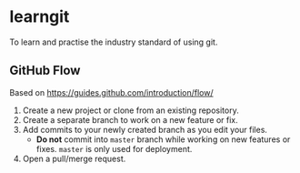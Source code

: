 # learngit
To learn and practise the industry standard of using git.

## GitHub Flow
Based on https://guides.github.com/introduction/flow/
1. Create a new project or clone from an existing repository.
2. Create a separate branch to work on a new feature or fix.
3. Add commits to your newly created branch as you edit your files.
    * **Do not** commit into `master` branch while working on new features or fixes. `master` is only used for deployment.
4. Open a pull/merge request.
